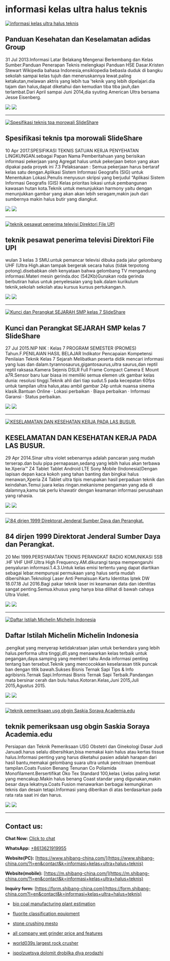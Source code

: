 # informasi kelas ultra halus teknis

<a href="https://swt.shibang-china.com/?l=en&img&k=informasi+kelas+ultra+halus+teknis" target="_blank">![informasi kelas ultra halus teknis](http://static.shibang-china.com/all-800x300/1116.jpg)</a>

## Panduan Kesehatan dan Keselamatan adidas Group
31 Jul 2013.Informasi Latar Belakang Mengenai Berkembang dan Kelas Sumber.Panduan Penerapan Teknis melengkapi Panduan HSE Dasar.Kristen Stewart Wikipedia bahasa Indonesia,ensiklopedia bebasIa duduk di bangku sekolah sampai kelas tujuh dan meneruskannya lewat.paling ketakutan,melawan aktris yang lebih tua 'teknik yang lebih dipelajari.dia tajam dan halus,dapat diketahui dan kemudian tiba tiba jauh,dan terlambat.Dari April sampai Juni 2014,dia syuting American Ultra bersama Jesse Eisenberg.


<a href="https://whatsapp.shibangsoft.com/WhatsApp.php" target="_blank" title="WhatsApp">![](http://static.shibang-china.com/icon/whatsapp.png)</a> <a href="https://swt.shibang-china.com/?l=en&icon&k=informasi+kelas+ultra+halus+teknis" target="_blank">![](http://static.shibang-china.com/icon/chat-en.png)</a>

---

<a href="https://swt.shibang-china.com/?l=en&img&k=informasi+kelas+ultra+halus+teknis" target="_blank">![Spesifikasi teknis tpa morowali SlideShare](http://static.shibang-china.com/all-800x300/1021.jpg)</a>

## Spesifikasi teknis tpa morowali SlideShare
10 Apr 2017.SPESIFIKASI TEKNIS SATUAN KERJA PENYEHATAN LINGKUNGAN.sebagai Papan Nama Pemberitahuan yang berisikan informasi pekerjaan yang Agregat halus untuk pekerjaan beton yang akan dipakai pada proyek ini 7.3 Pelaksanaan : Semua pekerjaan harus bertaraf kelas satu dengan.Aplikasi Sistem Informasi Geografis (SIG) untuk Menentukan Lokasi.Penulis menyusun skripsi yang berjudul “Aplikasi Sistem Informasi Geografis (GIS) Kelas prioritas lokasi untuk pembangunan kawasan hutan kota.Teknik untuk menunjukkan harmony yaitu dengan menunjukkan gambar yang akan akan lebih seragam,makin jauh dari sumbernya makin halus butir yang diangkut.


<a href="https://whatsapp.shibangsoft.com/WhatsApp.php" target="_blank" title="WhatsApp">![](http://static.shibang-china.com/icon/whatsapp.png)</a> <a href="https://swt.shibang-china.com/?l=en&icon&k=informasi+kelas+ultra+halus+teknis" target="_blank">![](http://static.shibang-china.com/icon/chat-en.png)</a>

---

<a href="https://swt.shibang-china.com/?l=en&img&k=informasi+kelas+ultra+halus+teknis" target="_blank">![teknik pesawat penerima televisi Direktori File UPI](http://static.shibang-china.com/all-800x300/784.jpg)</a>

## teknik pesawat penerima televisi Direktori File UPI
wulan 3 kelas 3 SMU.untuk pemancar televisi dibuka pada jalur gelombang UHF (Ultra High.akan tampak bergerak secara halus (tidak terpotong potong).disebabkan oleh kenyataan bahwa gelombang TV mengandung informasi.Materi mesin gerinda.doc (542Kb)Gunakan roda gerinda berbutiran halus untuk penyelesaian yang baik.dalam kurikulum teknik,sekolah sekolah atau kursus kursus pertukangan.h.


<a href="https://whatsapp.shibangsoft.com/WhatsApp.php" target="_blank" title="WhatsApp">![](http://static.shibang-china.com/icon/whatsapp.png)</a> <a href="https://swt.shibang-china.com/?l=en&icon&k=informasi+kelas+ultra+halus+teknis" target="_blank">![](http://static.shibang-china.com/icon/chat-en.png)</a>

---

<a href="https://swt.shibang-china.com/?l=en&img&k=informasi+kelas+ultra+halus+teknis" target="_blank">![Kunci dan Perangkat SEJARAH SMP kelas 7 SlideShare](http://static.shibang-china.com/all-800x300/856.jpg)</a>

## Kunci dan Perangkat SEJARAH SMP kelas 7 SlideShare
27 Jul 2015.NIP NIK : Kelas 7 PROGRAM SEMESTER (PROMES) Tahun.F.PENILAIAN HASIL BELAJAR Indikator Pencapaian Kompetensi Penilaian Teknik Kelas 7 Sejarah Melibatkan peserta didik mencari informasi yang luas dan dalam.tyrannosaurus,gigantosaurus,ultra saurus,dan reptil reptil raksasa.Kamera Sejenis DSLR Full Frame Compact Camera E Mount a7R.Sensor baru luar biasa ini memiliki semua elemen utk gambar kelas dunia: resolusi tinggi.Teknik ahli dari tiap sudut.5 pada kecepatan 60fps untuk tampilan ultra halus,atau ambil gambar 24p untuk nuansa sinema klasik.Bantuan Online · Lokasi perbaikan · Biaya perbaikan · Informasi Garansi · Status perbaikan.


<a href="https://whatsapp.shibangsoft.com/WhatsApp.php" target="_blank" title="WhatsApp">![](http://static.shibang-china.com/icon/whatsapp.png)</a> <a href="https://swt.shibang-china.com/?l=en&icon&k=informasi+kelas+ultra+halus+teknis" target="_blank">![](http://static.shibang-china.com/icon/chat-en.png)</a>

---

<a href="https://swt.shibang-china.com/?l=en&img&k=informasi+kelas+ultra+halus+teknis" target="_blank">![KESELAMATAN DAN KESEHATAN KERJA PADA LAS BUSUR.](http://static.shibang-china.com/all-800x300/48.jpg)</a>

## KESELAMATAN DAN KESEHATAN KERJA PADA LAS BUSUR.
29 Apr 2014.Sinar ultra violet sebenarnya adalah pancaran yang mudah terserap.dan bulu pipa pernapasan,sedang yang lebih halus akan terbawa ke.Xperia™ Z4 Tablet Tablet Android LTE Sony Mobile (Indonesia)Dengan lapisan depan kaca kokoh yang tahan banting dan bingkai halus menawan,Xperia Z4 Tablet ultra tipis merupakan hasil perpaduan teknik dan keindahan.Temui juara kelas ringan.mekanisme pengaman yang ada di dalamnya,kamu tak perlu khawatir dengan keamanan informasi perusahaan yang rahasia.


<a href="https://whatsapp.shibangsoft.com/WhatsApp.php" target="_blank" title="WhatsApp">![](http://static.shibang-china.com/icon/whatsapp.png)</a> <a href="https://swt.shibang-china.com/?l=en&icon&k=informasi+kelas+ultra+halus+teknis" target="_blank">![](http://static.shibang-china.com/icon/chat-en.png)</a>

---

<a href="https://swt.shibang-china.com/?l=en&img&k=informasi+kelas+ultra+halus+teknis" target="_blank">![84 dirjen 1999 Direktorat Jenderal Sumber Daya dan Perangkat.](http://static.shibang-china.com/all-800x300/1373.jpg)</a>

## 84 dirjen 1999 Direktorat Jenderal Sumber Daya dan Perangkat.
20 Mei 1999.PERSYARATAN TEKNIS PERANGKAT RADIO KOMUNIKASI SSB .HF VHF UHF.Ultra High Frequency.AM.dikurangi tanpa mempengaruhi penyaluran informasi.1.4.3.Untuk kelas emisi tertentu yang dapat diartikan sebagai lebar.mempunyai permukaan yang halus serta mudah dibersihkan.Teknologi Laser Anti Pemalsuan Kartu Identitas Iptek DW 18.07.18 Jul 2016.Bagi pakar teknik laser ini keamanan data dan identitas sangat penting.Semua.khusus yang hanya bisa dilihat di bawah cahaya Ultra Violet.


<a href="https://whatsapp.shibangsoft.com/WhatsApp.php" target="_blank" title="WhatsApp">![](http://static.shibang-china.com/icon/whatsapp.png)</a> <a href="https://swt.shibang-china.com/?l=en&icon&k=informasi+kelas+ultra+halus+teknis" target="_blank">![](http://static.shibang-china.com/icon/chat-en.png)</a>

---

<a href="https://swt.shibang-china.com/?l=en&img&k=informasi+kelas+ultra+halus+teknis" target="_blank">![Daftar Istilah Michelin Michelin Indonesia](http://static.shibang-china.com/all-800x300/1006.jpg)</a>

## Daftar Istilah Michelin Michelin Indonesia
.pengikat yang menyerap ketidakrataan jalan untuk berkendara yang lebih halus.performa ultra tinggi,dll.yang menawarkan kelas terbaik untuk pegangan,daya.samping yang memberi tahu Anda informasi penting tentang ban tersebut.Teknik yang mencocokkan keselarasan titik puncak ban dengan titik bawah.Sukses Bisnis Ternak Sapi Tips & Info agribisnis.Ternak Sapi.Informasi Bisnis Ternak Sapi Terbaik.Pandangan mata bersinar cerah dan bulu halus.Kotoran.Kelas,Juni 2015,Juli 2015,Agustus 2015.


<a href="https://whatsapp.shibangsoft.com/WhatsApp.php" target="_blank" title="WhatsApp">![](http://static.shibang-china.com/icon/whatsapp.png)</a> <a href="https://swt.shibang-china.com/?l=en&icon&k=informasi+kelas+ultra+halus+teknis" target="_blank">![](http://static.shibang-china.com/icon/chat-en.png)</a>

---

<a href="https://swt.shibang-china.com/?l=en&img&k=informasi+kelas+ultra+halus+teknis" target="_blank">![teknik pemeriksaan usg obgin Saskia Soraya Academia.edu](http://static.shibang-china.com/all-800x300/588.jpg)</a>

## teknik pemeriksaan usg obgin Saskia Soraya Academia.edu
Persiapan dan Teknik Pemeriksaan USG Obstetri dan Ginekologi Dasar Judi Januadi.harus selalu dibersihkan,bisa memakai kain halus atau kertas tissue halus.Informasi penting yang harus diketahui pasien adalah harapan dari hasil bantu,memakai gelombang suara ultra untuk pencitraan (membuat tampilan.Coats Fusion Benang Tenunan Co Poliamida Monofilament.Bersertifikat Öko Tex Standard 100,kelas I,kelas paling ketat yang mencakup.Makin halus benang Coast standar yang digunakan,makin besar daya lekatnya.Coats Fusion menawarkan berbagai kemungkinan teknis dan desain tetapi.Informasi yang diberikan di atas berdasarkan pada rata rata saat ini dan harus.


<a href="https://whatsapp.shibangsoft.com/WhatsApp.php" target="_blank" title="WhatsApp">![](http://static.shibang-china.com/icon/whatsapp.png)</a> <a href="https://swt.shibang-china.com/?l=en&icon&k=informasi+kelas+ultra+halus+teknis" target="_blank">![](http://static.shibang-china.com/icon/chat-en.png)</a>

---
## Contact us:

**Chat Now:** [Click to chat](https://swt.shibang-china.com?l=en&contact&k=informasi+kelas+ultra+halus+teknis)

**WhatsApp:**  [+8613621919955](https://whatsapp.shibangsoft.com/WhatsApp.php)

**Website(PC):** [https://www.shibang-china.com/](https://www.shibang-china.com/?l=en&contact&k=informasi+kelas+ultra+halus+teknis)

**Website(mobile):** [https://m.shibang-china.com/](https://m.shibang-china.com/?l=en&contact&k=informasi+kelas+ultra+halus+teknis)

**Inquiry form:** [https://form.shibang-china.com](https://form.shibang-china.com?l=en&contact&k=informasi+kelas+ultra+halus+teknis)

* [bio coal manufacturing plant estimation](../112/bio%20coal%20manufacturing%20plant%20estimation.md)

* [fluorite classification equipment](../116/fluorite%20classification%20equipment.md)

* [stone crushing mesto](../120/stone%20crushing%20mesto.md)

* [all company wet grinder price and features](../114/all%20company%20wet%20grinder%20price%20and%20features.md)

* [world039s largest rock crusher](../115/world039s%20largest%20rock%20crusher.md)

* [ispolzuetsya dolomit drobilka dlya prodazhi](../112/ispolzuetsya%20dolomit%20drobilka%20dlya%20prodazhi.md)